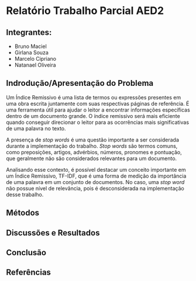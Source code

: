 # Relatório Trabalho Parcial AED2

## Integrantes: 
* Bruno Maciel
* Girlana Souza
* Marcelo Cipriano
* Natanael Oliveira


## Indrodução/Apresentação do Problema 
Um Índice Remissivo é uma lista de termos ou expressões presentes em uma obra escrita juntamente com suas respectivas páginas de referência. É uma ferramenta útil para ajudar o leitor a encontrar informações específicas dentro de um documento grande. O índice remissivo será mais eficiente quando conseguir direcionar o leitor para as ocorrências mais significativas de uma palavra no texto.


A presença de *stop words* é uma questão importante a ser considerada durante a implementação do trabalho. *Stop words* são termos comuns, como preposições, artigos, advérbios, números, pronomes e pontuação, que geralmente não são considerados relevantes para um documento. 

Analisando esse contexto, é possível destacar um conceito importante em um Índice Remissivo, TF-IDF, que é uma forma de medição da importância de uma palavra em um conjunto de documentos. No caso, uma *stop word* não possue nível de relevância, pois é desconsiderada na implementação desse trabalho. 



## Métodos
## Discussões e Resultados 
## Conclusão 

## Referências
